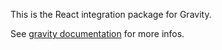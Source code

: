 This is the React integration package for Gravity.

See [gravity documentation](https://digitak-gravity.netlify.app/) for more infos.
